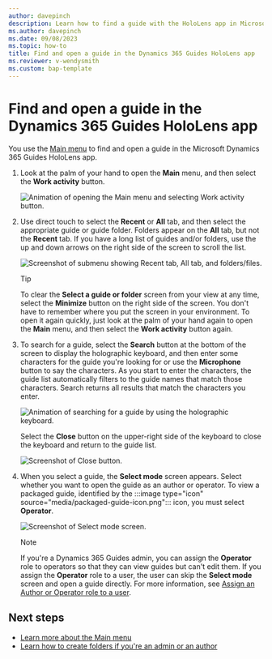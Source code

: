```yaml
---
author: davepinch
description: Learn how to find a guide with the HoloLens app in Microsoft Dynamics 365 Guides.
ms.author: davepinch
ms.date: 09/08/2023
ms.topic: how-to
title: Find and open a guide in the Dynamics 365 Guides HoloLens app
ms.reviewer: v-wendysmith
ms.custom: bap-template
---
```


# Find and open a guide in the Dynamics 365 Guides HoloLens app

You use the [Main menu](main-menu.md) to find and open a guide in the Microsoft Dynamics 365 Guides HoloLens app.

1. Look at the palm of your hand to open the **Main** menu, and then select the **Work activity** button.

    ![Animation of opening the Main menu and selecting Work activity button.](media/MinimizeMaximize.gif "Animation of opening the **Main** menu and selecting the Work activity button")

1. Use direct touch to select the **Recent** or **All** tab, and then select the appropriate guide or guide folder. Folders appear on the **All** tab, but not the **Recent** tab. If you have a long list of guides and/or folders, use the up and down arrows on the right side of the screen to scroll the list.

    ![Screenshot of submenu showing Recent tab, All tab, and folders/files.](media/submenu-recent-all.JPG "Screenshot of submenu showing Recent tab, All tab, and folders/files")

    > [!TIP]
    > To clear the **Select a guide or folder** screen from your view at any time, select the **Minimize** button on the right side of the screen. You don't have to remember where you put the screen in your environment. To open it again quickly, just look at the palm of your hand again to open the **Main** menu, and then select the **Work activity** button again.

1. To search for a guide, select the **Search** button at the bottom of the screen to display the holographic keyboard, and then enter some characters for the guide you're looking for or use the **Microphone** button to say the characters. As you start to enter the characters, the guide list automatically filters to the guide names that match those characters. Search returns all results that match the characters you enter. 

    ![Animation of searching for a guide by using the holographic keyboard.](media/Search.gif "Animation of searching for a guide by using the holographic keyboard")

    Select the **Close** button on the upper-right side of the keyboard to close the keyboard and return to the guide list.

    ![Screenshot of Close button.](media/search-close-button.PNG "Screenshot of Close button")

1. When you select a guide, the **Select mode** screen appears. Select whether you want to open the guide as an author or operator. To view a packaged guide, identified by the :::image type="icon" source="media/packaged-guide-icon.png"::: icon, you must select **Operator**.

    ![Screenshot of Select mode screen.](media/select-mode-hololens.JPG "Screenshot of Select mode screen")

    > [!NOTE]
    > If you're a Dynamics 365 Guides admin, you can assign the **Operator** role to operators so that they can view guides but can't edit them. If you assign the **Operator** role to a user, the user can skip the **Select mode** screen and open a guide directly. For more information, see [Assign an Author or Operator role to a user](assign-role.md).

## Next steps

- [Learn more about the Main menu](main-menu.md)
- [Learn how to create folders if you're an admin or an author](admin-create-folders.md)
